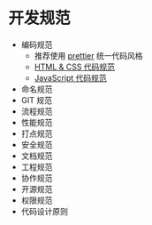 # 开发规范

- 编码规范
  - 推荐使用 [prettier](https://prettier.io/) 统一代码风格
  - [HTML & CSS 代码规范](style_guide_html_css.md)
  - [JavaScript 代码规范](style_guide_javascript.md)
- 命名规范
- GIT 规范
- 流程规范
- 性能规范
- 打点规范
- 安全规范
- 文档规范
- 工程规范
- 协作规范
- 开源规范
- 权限规范
- 代码设计原则

